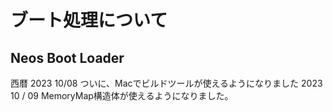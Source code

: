 # ブート処理について

## Neos Boot Loader

西暦 2023 10/08 ついに、Macでビルドツールが使えるようになりました
2023 10 / 09 MemoryMap構造体が使えるようになりました。
